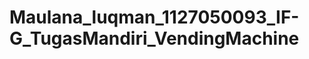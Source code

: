 Maulana_luqman_1127050093_IF-G_TugasMandiri_VendingMachine
==========================================================
